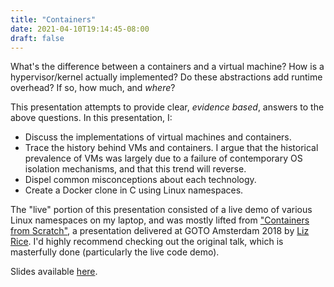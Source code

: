 ```yaml
---
title: "Containers"
date: 2021-04-10T19:14:45-08:00
draft: false
---
```


What's the difference between a containers and a virtual machine? 
How is a hypervisor/kernel actually implemented? 
Do these abstractions add runtime overhead? If so, how much, and _where_? 

This presentation attempts to provide clear, _evidence based_, answers to the
above questions. In this presentation, I: 

- Discuss the implementations of virtual machines and containers. 
- Trace the history behind VMs and containers. I argue that the historical
  prevalence of VMs was largely due to a failure of contemporary OS isolation
  mechanisms, and that this trend will reverse. 
- Dispel common misconceptions about each technology. 
- Create a Docker clone in C using Linux namespaces. 

The "live" portion of this presentation consisted of a live demo of various
Linux namespaces on my laptop, and was mostly lifted from 
["Containers from Scratch"](https://youtu.be/8fi7uSYlOdc), a presentation
delivered at GOTO Amsterdam 2018 by 
[Liz Rice](https://www.lizrice.com/). 
I'd highly recommend checking out the original talk, which is masterfully done
(particularly the live code demo). 


Slides available [here](slides.pdf). 
